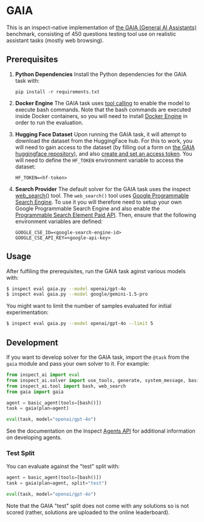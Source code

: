 # GAIA
This is an inspect-native implementation of [the GAIA (General AI Assistants)](https://arxiv.org/abs/2311.12983) benchmark, consisting of 450 questions testing tool use on realistic assistant tasks (mostly web browsing).

## Prerequisites

1) **Python Dependencies** Install the Python dependencies for the GAIA task with:

   ```
   pip install -r requirements.txt
   ```

2) **Docker Engine** The GAIA task uses [tool calling](https://inspect.ai-safety-institute.org.uk/tools.html) to enable the model to execute bash commands. Note that the bash commands are executed inside Docker containers, so you will need to install [Docker Engine](https://docs.docker.com/engine/install/) in order to run the evaluation.

3) **Hugging Face Dataset** Upon running the GAIA task, it will attempt to download the dataset from the HuggingFace hub. For this to work, you will need to gain access to the dataset (by filling out a form on [the GAIA huggingface repository](https://huggingface.co/datasets/gaia-benchmark/GAIA)), and also [create and set an access token](https://huggingface.co/docs/hub/en/security-tokens). You will need to define the `HF_TOKEN` environment variable to access the dataset:

   ```
   HF_TOKEN=<hf-token>
   ```

4) **Search Provider** The default solver for the GAIA task uses the inspect [web_search()](https://inspect.ai-safety-institute.org.uk/tools.html#sec-web-search) tool. The `web_search()` tool uses [Google Programmable Search Engine](https://programmablesearchengine.google.com/about/). To use it you will therefore need to setup your own Google Programmable Search Engine and also enable the [Programmable Search Element Paid API](https://developers.google.com/custom-search/docs/paid_element). Then, ensure that the following environment variables are defined:

   ```
   GOOGLE_CSE_ID=<google-search-engine-id>
   GOOGLE_CSE_API_KEY=<google-api-key>
   ```


## Usage

After fulfiling the prerequisites, run the GAIA task aginst various models with:

```bash
$ inspect eval gaia.py --model openai/gpt-4o
$ inspect eval gaia.py --model google/gemini-1.5-pro
```

You might want to limit the number of samples evaluated for initial experimentation:

```bash
$ inspect eval gaia.py --model openai/gpt-4o --limit 5
```

## Development

If you want to develop solver for the GAIA task, import the `@task` from the `gaia` module and pass your own solver to it. For example:

```python
from inspect_ai import eval
from inspect_ai.solver import use_tools, generate, system_message, basic_agent
from inspect_ai.tool import bash, web_search
from gaia import gaia

agent = basic_agent(tools=[bash()])
task = gaia(plan=agent)

eval(task, model="openai/gpt-4o")
```

See the documentation on the Inspect [Agents API](https://inspect.ai-safety-institute.org.uk/agents-api.html) for additional information on developing agents.

### Test Split

You can evaluate against the "test" split with:

```python
agent = basic_agent(tools=[bash()])
task = gaia(plan=agent, split="test")

eval(task, model="openai/gpt-4o")
```

Note that the GAIA "test" split does not come with any solutions so is not scored (rather, solutions are uploaded to the online leaderboard).